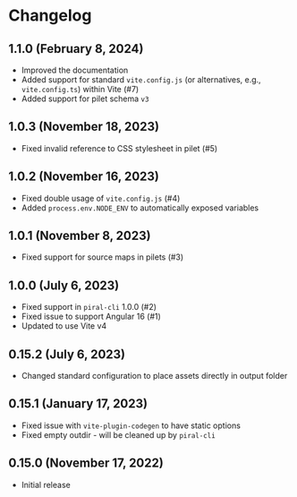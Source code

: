 # Changelog

## 1.1.0 (February 8, 2024)

- Improved the documentation
- Added support for standard `vite.config.js` (or alternatives, e.g., `vite.config.ts`) within Vite (#7)
- Added support for pilet schema `v3`

## 1.0.3 (November 18, 2023)

- Fixed invalid reference to CSS stylesheet in pilet (#5)

## 1.0.2 (November 16, 2023)

- Fixed double usage of `vite.config.js` (#4)
- Added `process.env.NODE_ENV` to automatically exposed variables

## 1.0.1 (November 8, 2023)

- Fixed support for source maps in pilets (#3)

## 1.0.0 (July 6, 2023)

- Fixed support in `piral-cli` 1.0.0 (#2)
- Fixed issue to support Angular 16 (#1)
- Updated to use Vite v4

## 0.15.2 (July 6, 2023)

- Changed standard configuration to place assets directly in output folder

## 0.15.1 (January 17, 2023)

- Fixed issue with `vite-plugin-codegen` to have static options
- Fixed empty outdir - will be cleaned up by `piral-cli`

## 0.15.0 (November 17, 2022)

- Initial release
